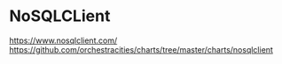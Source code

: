 # NoSQLCLient

https://www.nosqlclient.com/
https://github.com/orchestracities/charts/tree/master/charts/nosqlclient
